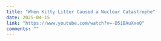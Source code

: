 ```yaml
---
title: "When Kitty Litter Caused a Nuclear Catastrophe"
date: 2025-04-15
link: "https://www.youtube.com/watch?v=-D5iBAuXxeQ"
comments: ""
---
```


